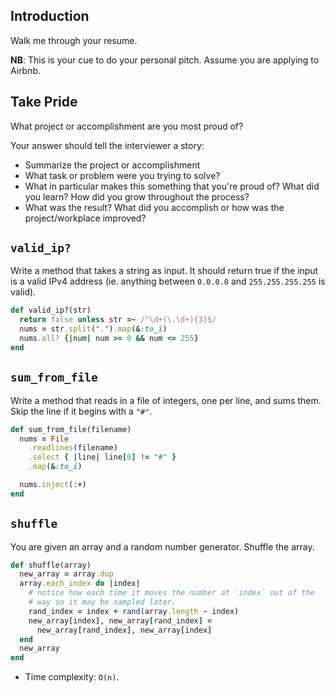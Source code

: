 ## Introduction
 
 Walk me through your resume.  
 
 **NB**: This is your cue to do your personal pitch.  Assume you are applying to Airbnb.
 
## Take Pride 
 
 What project or accomplishment are you most proud of?
  		  
 Your answer should tell the interviewer a story:
 
  - Summarize the project or accomplishment 
  - What task or problem were you trying to solve?
  - What in particular makes this something that you're proud of?  What did you learn?  How did you grow throughout the process?
  - What was the result?  What did you accomplish or how was the project/workplace improved?

## `valid_ip?`

Write a method that takes a string as input. It should return true if
the input is a valid IPv4 address (ie. anything between `0.0.0.0` and
`255.255.255.255` is valid).

```ruby
def valid_ip?(str)
  return false unless str =~ /^\d+(\.\d+){3}$/
  nums = str.split(".").map(&:to_i)
  nums.all? {|num| num >= 0 && num <= 255}
end
```

## `sum_from_file`

Write a method that reads in a file of integers, one per line, and
sums them. Skip the line if it begins with a `"#"`.

```ruby
def sum_from_file(filename)
  nums = File
    .readlines(filename)
    .select { |line| line[0] != "#" }
    .map(&:to_i)

  nums.inject(:+)
end
```

## `shuffle`

You are given an array and a random number generator. Shuffle the
array.

```ruby
def shuffle(array)
  new_array = array.dup
  array.each_index do |index|
    # notice how each time it moves the number at `index` out of the
    # way so it may be sampled later.
    rand_index = index + rand(array.length - index)
    new_array[index], new_array[rand_index] =
      new_array[rand_index], new_array[index]
  end
  new_array
end
```

* Time complexity: `O(n)`.
